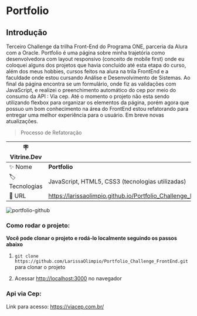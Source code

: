 # Portfolio

## Introdução

Terceiro Challenge da trilha Front-End do Programa ONE, parceria da Alura com a Oracle. 
Portfolio é uma página sobre minha trajetória como desenvolvedora com layout responsivo (conceito de mobile first) onde eu coloquei alguns dos projetos que havia concluído até esta etapa do curso, além dos meus hobbies, cursos feitos na alura na trila FrontEnd e a faculdade onde estou cursando Análise e Desenvolvimento de Sistemas. Ao final da página encontra se um formulário, onde fiz as validações com JavaScript, e realizei o preenchimento automático do cep por meio do consumo da API : Via cep.
Até o momento o projeto não esta sendo utilizando flexbox para organizar os elementos da página, porém agora que possuo um bom conhecimento na área do FrontEnd estou refatorando para entregar uma melhor experiência para o usuário. Em breve novas atualizações.

> Processo de Refatoração

| :placard: Vitrine.Dev |     |
| -------------  | --- |
| :sparkles: Nome        | **Portfolio**
| :label: Tecnologias | JavaScript, HTML5, CSS3 (tecnologias utilizadas)
| :rocket: URL         |  https://larissaolimpio.github.io/Portfolio_Challenge_FrontEnd/

<!-- Inserir imagem com a #vitrinedev ao final do link -->
![portfolio-github](https://user-images.githubusercontent.com/50180854/200090689-bc613ca7-1538-481f-ba36-481e7efd0f3e.png#vitrinedev)

### Como rodar o projeto:

**Você pode clonar o projeto e rodá-lo localmente seguindo os passos abaixo**

1. `git clone https://github.com/LarissaOlimpio/Portfolio_Challenge_FrontEnd.git` para clonar o projeto

2. Acessar [http://localhost:3000](http://localhost:3000) no navegador

### Api via Cep: 

Link para acesso: https://viacep.com.br/

